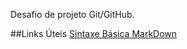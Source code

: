 Desafio de projeto Git/GitHub.

##Links Úteis
[Sintaxe Básica MarkDown](https://www.markdownguide.org/basic-syntax/)
